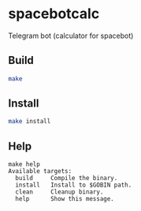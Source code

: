 # spacebotcalc
Telegram bot (calculator for spacebot)

## Build
```bash
make
```

## Install
```bash
make install
```

## Help
```
make help
Available targets:
  build     Compile the binary.
  install   Install to $GOBIN path.
  clean     Cleanup binary.
  help      Show this message.
```
